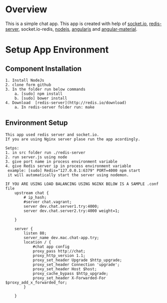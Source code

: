 # Overview
This is a simple chat app. This app is created with help of [socket.io](socket.io), [redis-server](http://redis.io/), socket.io-redis, [nodejs](https://nodejs.org/),  [angularjs](https://angular.io/) and [angular-material](https://material.angularjs.org/latest/#/).
	
# Setup App Environment
## Component Installation
	1. Install NodeJs
	2. clone form github
	3. In the folder run below commands
		a. [sudo] npm install 
	 	b. [sudo] bower install
	4. Download  [redis-server](http://redis.io/download)
		a. In redis-server folder run: make
		
		
## Environment Setup
	This app used redis server and socket.io.
	If you are using Nginx server plase run the app acordingly.
	
	Setps:
	1. in src folder run ./redis-server
	2. run server.js using node
	3. give port name in process environment variable
	4. give Redis server ip in process environment variable
	 example: [sudo] Redis="127.0.0.1:6379" PORT=4000 npm start
	 it will automatically start the server using nodemon.
	
	IF YOU ARE USING LOAD BALANCING USING NGINX BELOW IS A SAMPLE .conf file
		upstream chat {
			# ip_hash;
			#server chat.vagrant;
			server dev.chat.server1.try:4000;
			server dev.chat.server2.try:4000 weight=1;
		
		}
	
		server {
			listen 80;
			server_name dev.mac.chat-app.try;
			location / {
				#chat app config
				proxy_pass http://chat;
				proxy_http_version 1.1;
				proxy_set_header Upgrade $http_upgrade;	
				proxy_set_header Connection 'upgrade';
				proxy_set_header Host $host;
				proxy_cache_bypass $http_upgrade;
				proxy_set_header X-Forwarded-For $proxy_add_x_forwarded_for;
			}
		
		}
